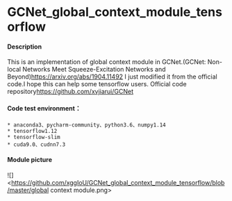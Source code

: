 # GCNet_global_context_module_tensorflow
#### Description
This is an implementation of global context module in GCNet.(GCNet: Non-local Networks Meet Squeeze-Excitation Networks and Beyond)<https://arxiv.org/abs/1904.11492> I just modified it from the official code.I hope this can help some tensorflow users.
Official code repository<https://github.com/xvjiarui/GCNet>
#### Code test environment：
```
* anaconda3、pycharm-community、python3.6、numpy1.14
* tensorflow1.12
* tensorflow-slim
* cuda9.0、cudnn7.3
```
#### Module picture
![]<https://github.com/xggIoU/GCNet_global_context_module_tensorflow/blob/master/global context module.png>
